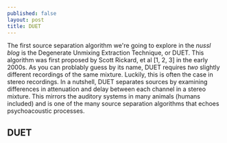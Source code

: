 ```yaml
---
published: false
layout: post
title: DUET
---
```


The first source separation algorithm we're going to explore in the _nussl blog_ is the Degenerate Unmixing Extraction Technique, or DUET. This algorithm was first proposed by Scott Rickard, et al [1, 2, 3] in the early 2000s. As you can problably guess by its name, DUET requires _two_ slightly different recordings of the same mixture. Luckily, this is often the case in stereo recordings. In a nutshell, DUET separates sources by examining differences in attenuation and delay between each channel in a stereo mixture. This mirrors the auditory systems in many animals (humans included) and is one of the many source separation algorithms that echoes psychoacoustic processes.


## DUET
